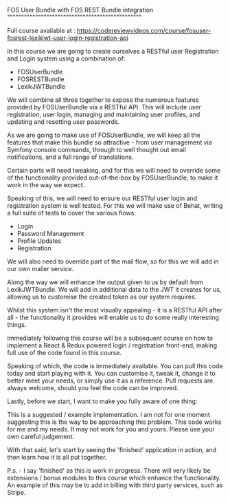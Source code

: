 FOS User Bundle with FOS REST Bundle integration
""""""""""""""""""""""""""""""""""""""""""""""""

Full course available at : https://codereviewvideos.com/course/fosuser-fosrest-lexikjwt-user-login-registration-api

In this course we are going to create ourselves a RESTful user Registration and Login system using a combination of:

* FOSUserBundle
* FOSRESTBundle
* LexikJWTBundle

We will combine all three together to expose the numerous features provided by FOSUserBundle via a RESTful API. This will include user registration, user login, managing and maintaining user profiles, and updating and resetting user passwords.

As we are going to make use of FOSUserBundle, we will keep all the features that make this bundle so attractive - from user management via Symfony console commands, through to well thought out email notifications, and a full range of translations.

Certain parts will need tweaking, and for this we will need to override some of the functionality provided out-of-the-box by FOSUserBundle, to make it work in the way we expect.

Speaking of this, we will need to ensure our RESTful user login and registration system is well tested. For this we will make use of Behat, writing a full suite of tests to cover the various flows:

* Login
* Password Management
* Profile Updates
* Registration

We will also need to override part of the mail flow, so for this we will add in our own mailer service.

Along the way we will enhance the output given to us by default from LexikJWTBundle. We will add in additional data to the JWT it creates for us, allowing us to customise the created token as our system requires.

Whilst this system isn't the most visually appealing - it is a RESTful API after all - the functionality it provides will enable us to do some really interesting things.

Immediately following this course will be a subsequent course on how to implement a React & Redux powered login / registration front-end, making full use of the code found in this course.

Speaking of which, the code is immediately available. You can pull this code today and start playing with it. You can customise it, tweak it, change it to better meet your needs, or simply use it as a reference. Pull requests are always welcome, should you feel the code can be improved.

Lastly, before we start, I want to make you fully aware of one thing:

This is a suggested / example implementation. I am not for one moment suggesting this is the way to be approaching this problem. This code works for me and my needs. It may not work for you and yours. Please use your own careful judgement.

With that said, let's start by seeing the 'finished' application in action, and then learn how it is all put together.

P.s. - I say 'finished' as this is work in progress. There will very likely be extensions / bonus modules to this course which enhance the functionality. An example of this may be to add in billing with third party services, such as Stripe.
